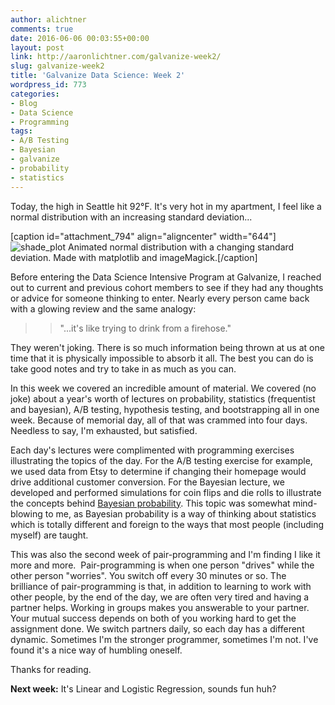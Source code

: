 ```yaml
---
author: alichtner
comments: true
date: 2016-06-06 00:03:55+00:00
layout: post
link: http://aaronlichtner.com/galvanize-week2/
slug: galvanize-week2
title: 'Galvanize Data Science: Week 2'
wordpress_id: 773
categories:
- Blog
- Data Science
- Programming
tags:
- A/B Testing
- Bayesian
- galvanize
- probability
- statistics
---
```


Today, the high in Seattle hit 92°F. It's very hot in my apartment, I feel like a normal distribution with an increasing standard deviation...

[caption id="attachment_794" align="aligncenter" width="644"]![shade_plot](http://aaronlichtner.com/wp-content/uploads/2016/06/shade_plot-644x483.gif) Animated normal distribution with a changing standard deviation. Made with matplotlib and imageMagick.[/caption]

Before entering the Data Science Intensive Program at Galvanize, I reached out to current and previous cohort members to see if they had any thoughts or advice for someone thinking to enter. Nearly every person came back with a glowing review and the same analogy:



<blockquote>

> 
> "...it's like trying to drink from a firehose."
> 
> 
</blockquote>



They weren't joking. There is so much information being thrown at us at one time that it is physically impossible to absorb it all. The best you can do is take good notes and try to take in as much as you can.

In this week we covered an incredible amount of material. We covered (no joke) about a year's worth of lectures on probability, statistics (frequentist and bayesian), A/B testing, hypothesis testing, and bootstrapping all in one week. Because of memorial day, all of that was crammed into four days. Needless to say, I'm exhausted, but satisfied.

Each day's lectures were complimented with programming exercises illustrating the topics of the day. For the A/B testing exercise for example, we used data from Etsy to determine if changing their homepage would drive additional customer conversion. For the Bayesian lecture, we developed and performed simulations for coin flips and die rolls to illustrate the concepts behind [Bayesian probability](https://en.wikipedia.org/wiki/Bayesian_inference). This topic was somewhat mind-blowing to me, as Bayesian probability is a way of thinking about statistics which is totally different and foreign to the ways that most people (including myself) are taught.

This was also the second week of pair-programming and I'm finding I like it more and more.  Pair-programming is when one person "drives" while the other person "worries". You switch off every 30 minutes or so. The brilliance of pair-programming is that, in addition to learning to work with other people, by the end of the day, we are often very tired and having a partner helps. Working in groups makes you answerable to your partner. Your mutual success depends on both of you working hard to get the assignment done. We switch partners daily, so each day has a different dynamic. Sometimes I'm the stronger programmer, sometimes I'm not. I've found it's a nice way of humbling oneself.

Thanks for reading.

**Next week:** It's Linear and Logistic Regression, sounds fun huh?
